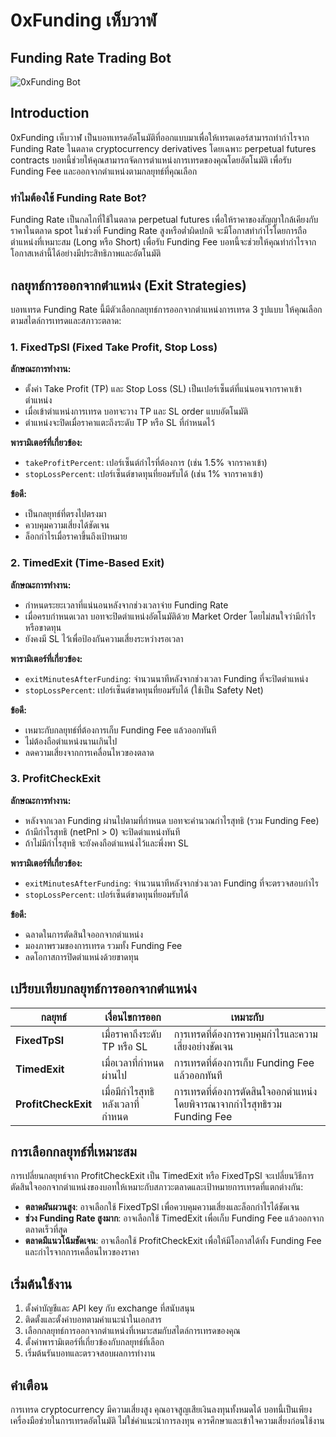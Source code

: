 # 0xFunding เห็บวาฬ
## Funding Rate Trading Bot

![0xFunding Bot](https://sdmntprwestus.oaiusercontent.com/files/00000000-3774-6230-8ee9-ed2c87a65939/raw?se=2025-04-22T09%3A21%3A22Z&sp=r&sv=2024-08-04&sr=b&scid=bdec3efc-cd85-5877-a0db-6cd1135709f0&skoid=51916beb-8d6a-49b8-8b29-ca48ed86557e&sktid=a48cca56-e6da-484e-a814-9c849652bcb3&skt=2025-04-22T04%3A33%3A57Z&ske=2025-04-23T04%3A33%3A57Z&sks=b&skv=2024-08-04&sig=2u88vP/nXUc%2Bmwe45oZxb0yeqkbkdW1RB8NK/OPo58g%3D)

## Introduction

0xFunding เห็บวาฬ เป็นบอทเทรดอัตโนมัติที่ออกแบบมาเพื่อให้เทรดเดอร์สามารถทำกำไรจาก Funding Rate ในตลาด cryptocurrency derivatives โดยเฉพาะ perpetual futures contracts บอทนี้ช่วยให้คุณสามารถจัดการตำแหน่งการเทรดของคุณโดยอัตโนมัติ เพื่อรับ Funding Fee และออกจากตำแหน่งตามกลยุทธ์ที่คุณเลือก

### ทำไมต้องใช้ Funding Rate Bot?

Funding Rate เป็นกลไกที่ใช้ในตลาด perpetual futures เพื่อให้ราคาของสัญญาใกล้เคียงกับราคาในตลาด spot ในช่วงที่ Funding Rate สูงหรือต่ำผิดปกติ จะมีโอกาสทำกำไรโดยการถือตำแหน่งที่เหมาะสม (Long หรือ Short) เพื่อรับ Funding Fee บอทนี้จะช่วยให้คุณทำกำไรจากโอกาสเหล่านี้ได้อย่างมีประสิทธิภาพและอัตโนมัติ

## กลยุทธ์การออกจากตำแหน่ง (Exit Strategies)

บอทเทรด Funding Rate นี้มีตัวเลือกกลยุทธ์การออกจากตำแหน่งการเทรด 3 รูปแบบ ให้คุณเลือกตามสไตล์การเทรดและสภาวะตลาด:

### 1. FixedTpSl (Fixed Take Profit, Stop Loss)

**ลักษณะการทำงาน:**
- ตั้งค่า Take Profit (TP) และ Stop Loss (SL) เป็นเปอร์เซ็นต์ที่แน่นอนจากราคาเข้าตำแหน่ง
- เมื่อเข้าตำแหน่งการเทรด บอทจะวาง TP และ SL order แบบอัตโนมัติ
- ตำแหน่งจะปิดเมื่อราคาแตะถึงระดับ TP หรือ SL ที่กำหนดไว้

**พารามิเตอร์ที่เกี่ยวข้อง:**
- `takeProfitPercent`: เปอร์เซ็นต์กำไรที่ต้องการ (เช่น 1.5% จากราคาเข้า)
- `stopLossPercent`: เปอร์เซ็นต์ขาดทุนที่ยอมรับได้ (เช่น 1% จากราคาเข้า)

**ข้อดี:**
- เป็นกลยุทธ์ที่ตรงไปตรงมา
- ควบคุมความเสี่ยงได้ชัดเจน
- ล็อกกำไรเมื่อราคาขึ้นถึงเป้าหมาย

### 2. TimedExit (Time-Based Exit)

**ลักษณะการทำงาน:**
- กำหนดระยะเวลาที่แน่นอนหลังจากช่วงเวลาจ่าย Funding Rate
- เมื่อครบกำหนดเวลา บอทจะปิดตำแหน่งอัตโนมัติด้วย Market Order โดยไม่สนใจว่ามีกำไรหรือขาดทุน
- ยังคงมี SL ไว้เพื่อป้องกันความเสี่ยงระหว่างรอเวลา

**พารามิเตอร์ที่เกี่ยวข้อง:**
- `exitMinutesAfterFunding`: จำนวนนาทีหลังจากช่วงเวลา Funding ที่จะปิดตำแหน่ง
- `stopLossPercent`: เปอร์เซ็นต์ขาดทุนที่ยอมรับได้ (ใช้เป็น Safety Net)

**ข้อดี:**
- เหมาะกับกลยุทธ์ที่ต้องการเก็บ Funding Fee แล้วออกทันที
- ไม่ต้องถือตำแหน่งนานเกินไป
- ลดความเสี่ยงจากการเคลื่อนไหวของตลาด

### 3. ProfitCheckExit

**ลักษณะการทำงาน:**
- หลังจากเวลา Funding ผ่านไปตามที่กำหนด บอทจะคำนวณกำไรสุทธิ (รวม Funding Fee)
- ถ้ามีกำไรสุทธิ (netPnl > 0) จะปิดตำแหน่งทันที
- ถ้าไม่มีกำไรสุทธิ จะยังคงถือตำแหน่งไว้และพึ่งพา SL

**พารามิเตอร์ที่เกี่ยวข้อง:**
- `exitMinutesAfterFunding`: จำนวนนาทีหลังจากช่วงเวลา Funding ที่จะตรวจสอบกำไร
- `stopLossPercent`: เปอร์เซ็นต์ขาดทุนที่ยอมรับได้

**ข้อดี:**
- ฉลาดในการตัดสินใจออกจากตำแหน่ง
- มองภาพรวมของการเทรด รวมทั้ง Funding Fee
- ลดโอกาสการปิดตำแหน่งด้วยขาดทุน

## เปรียบเทียบกลยุทธ์การออกจากตำแหน่ง

| กลยุทธ์ | เงื่อนไขการออก | เหมาะกับ |
|--------|----------------|---------|
| **FixedTpSl** | เมื่อราคาถึงระดับ TP หรือ SL | การเทรดที่ต้องการควบคุมกำไรและความเสี่ยงอย่างชัดเจน |
| **TimedExit** | เมื่อเวลาที่กำหนดผ่านไป | การเทรดที่ต้องการเก็บ Funding Fee แล้วออกทันที |
| **ProfitCheckExit** | เมื่อมีกำไรสุทธิหลังเวลาที่กำหนด | การเทรดที่ต้องการตัดสินใจออกตำแหน่งโดยพิจารณาจากกำไรสุทธิรวม Funding Fee |

## การเลือกกลยุทธ์ที่เหมาะสม

การเปลี่ยนกลยุทธ์จาก ProfitCheckExit เป็น TimedExit หรือ FixedTpSl จะเปลี่ยนวิธีการตัดสินใจออกจากตำแหน่งของบอทให้เหมาะกับสภาวะตลาดและเป้าหมายการเทรดที่แตกต่างกัน:

- **ตลาดผันผวนสูง**: อาจเลือกใช้ FixedTpSl เพื่อควบคุมความเสี่ยงและล็อกกำไรได้ชัดเจน
- **ช่วง Funding Rate สูงมาก**: อาจเลือกใช้ TimedExit เพื่อเก็บ Funding Fee แล้วออกจากตลาดเร็วที่สุด
- **ตลาดมีแนวโน้มชัดเจน**: อาจเลือกใช้ ProfitCheckExit เพื่อให้มีโอกาสได้ทั้ง Funding Fee และกำไรจากการเคลื่อนไหวของราคา

## เริ่มต้นใช้งาน

1. ตั้งค่าบัญชีและ API key กับ exchange ที่สนับสนุน
2. ติดตั้งและตั้งค่าบอทตามคำแนะนำในเอกสาร
3. เลือกกลยุทธ์การออกจากตำแหน่งที่เหมาะสมกับสไตล์การเทรดของคุณ
4. ตั้งค่าพารามิเตอร์ที่เกี่ยวข้องกับกลยุทธ์ที่เลือก
5. เริ่มต้นรันบอทและตรวจสอบผลการทำงาน

## คำเตือน

การเทรด cryptocurrency มีความเสี่ยงสูง คุณอาจสูญเสียเงินลงทุนทั้งหมดได้ บอทนี้เป็นเพียงเครื่องมือช่วยในการเทรดอัตโนมัติ ไม่ใช่คำแนะนำการลงทุน ควรศึกษาและเข้าใจความเสี่ยงก่อนใช้งาน

 
